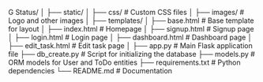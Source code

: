 G Status/
│
├── static/
│   ├── css/            # Custom CSS files
│   ├── images/         # Logo and other images
│
├── templates/
│   ├── base.html       # Base template for layout
│   ├── index.html      # Homepage
│   ├── signup.html     # Signup page
│   ├── login.html      # Login page
│   ├── dashboard.html  # Dashboard page
│   ├── edit_task.html  # Edit task page
│
├── app.py              # Main Flask application file
├── db_create.py        # Script for initializing the database
├── models.py           # ORM models for User and ToDo entities
├── requirements.txt    # Python dependencies
└── README.md           # Documentation
